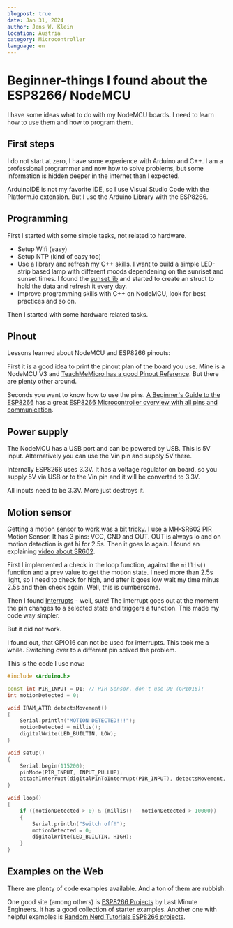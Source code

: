 ```yaml
---
blogpost: true
date: Jan 31, 2024
author: Jens W. Klein
location: Austria
category: Microcontroller
language: en
---
```



# Beginner-things I found about the ESP8266/ NodeMCU

I have some ideas what to do with my NodeMCU boards.
I need to learn how to use them and how to program them.

## First steps

I do not start at zero, I have some experience with Arduino and C++.
I am a professional programmer and now how to solve problems, but some information is hidden deeper in the internet than I expected.

ArduinoIDE is not my favorite IDE, so I use Visual Studio Code with the Platform.io extension.
But I use the Arduino Library with the ESP8266.

## Programming

First I started with some simple tasks, not related to hardware.
- Setup Wifi (easy)
- Setup NTP (kind of easy too)
- Use a library and refresh my C++ skills.
  I want to build a simple LED-strip based lamp with different moods dependening on the sunriset and sunset times.
  I found the [sunset lib](http://buelowp.github.io/sunset/html/index.html) and started to create an struct to hold the data and refresh it every day.
- Improve programming skills with C++ on NodeMCU, look for best practices and so on.

Then I started with some hardware related tasks.

## Pinout

Lessons learned about NodeMCU and ESP8266 pinouts:

First it is a good idea to print the pinout plan of the board you use.
Mine is a NodeMCU V3 and [TeachMeMicro has a good Pinout Reference](https://teachmemicro.com/nodemcu-pinout/).
But there are plenty other around.

Seconds you want to know how to use the pins.
[A Beginner's Guide to the ESP8266](https://tttapa.github.io/ESP8266/Chap01%20-%20ESP8266.html) has a great [ESP8266 Microcontroller overview with all pins and communication](https://tttapa.github.io/ESP8266/Chap02%20-%20Hardware.html).


## Power supply

The NodeMCU has a USB port and can be powered by USB.
This is 5V input.
Alternatively you can use the Vin pin and supply 5V there.

Internally ESP8266 uses 3.3V.
It has a voltage regulator on board, so you supply 5V via USB or to the Vin pin and it will be converted to 3.3V.

All inputs need to be 3.3V. More just destroys it.

## Motion sensor

Getting a motion sensor to work was a bit tricky.
I use a MH-SR602 PIR Motion Sensor. It has 3 pins: VCC, GND and OUT.
OUT is always lo and on motion detection is get hi for 2.5s.
Then it goes lo again.
I found an explaining [video about SR602](https://www.youtube.com/watch?v=Ho8oLNZkQF8).

First I implemented a check in the loop function, against the `millis()` function and a prev value to get the motion state.
I need more than 2.5s light, so I need to check for high, and after it goes low wait my time minus 2.5s and then check again.
Well, this is cumbersome.

Then I found [Interrupts](https://randomnerdtutorials.com/interrupts-timers-esp8266-arduino-ide-nodemcu/)  - well, sure! The interrupt goes out at the moment the pin changes to a selected state and triggers a function.
This made my code way simpler.

But it did not work.

I found out, that GPIO16 can not be used for interrupts.
This took me a while.
Switching over to a different pin solved the problem.

This is the code I use now:

```c++
#include <Arduino.h>

const int PIR_INPUT = D1; // PIR Sensor, don't use D0 (GPIO16)!
int motionDetected = 0;

void IRAM_ATTR detectsMovement()
{
    Serial.println("MOTION DETECTED!!!");
    motionDetected = millis();
    digitalWrite(LED_BUILTIN, LOW);
}

void setup()
{
    Serial.begin(115200);
    pinMode(PIR_INPUT, INPUT_PULLUP);
    attachInterrupt(digitalPinToInterrupt(PIR_INPUT), detectsMovement, FALLING);
}

void loop()
{
    if ((motionDetected > 0) & (millis() - motionDetected > 10000))
    {
        Serial.println("Switch off!");
        motionDetected = 0;
        digitalWrite(LED_BUILTIN, HIGH);
    }
}
```

## Examples on the Web

There are plenty of code examples available.
And a ton of them are rubbish.

One good site (among others) is [ESP8266 Projects](https://lastminuteengineers.com/electronics/esp8266-projects/) by Last Minute Engineers. It has a good collection of starter examples.
Another one with helpful examples is [Random Nerd Tutorials ESP8266 projects](https://randomnerdtutorials.com/projects-esp8266/).

